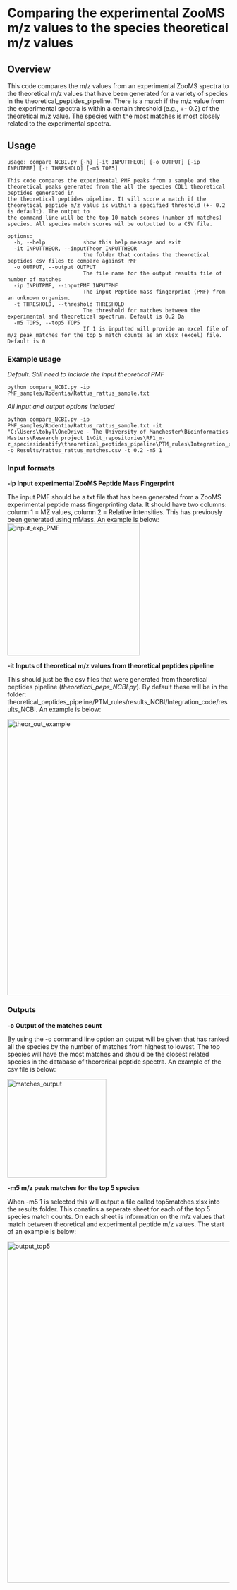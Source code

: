 # Comparing the experimental ZooMS m/z values to the species theoretical m/z values
## Overview
This code compares the m/z values from an experimental ZooMS spectra to the theoretical m/z values that have been generated for a variety of species in the theoretical_peptides_pipeline.
There is a match if the m/z value from the experimental spectra is within a certain threshold (e.g., +- 0.2) of the theoretical m/z value. The species with the most matches is most closely
related to the experimental spectra.

## Usage
```
usage: compare_NCBI.py [-h] [-it INPUTTHEOR] [-o OUTPUT] [-ip INPUTPMF] [-t THRESHOLD] [-m5 TOP5]

This code compares the experimental PMF peaks from a sample and the theoretical peaks generated from the all the species COL1 theoretical peptides generated in   
the theoretical peptides pipeline. It will score a match if the theoretical peptide m/z valus is within a specified threshold (+- 0.2 is default). The output to  
the command line will be the top 10 match scores (number of matches) species. All species match scores wil be outputted to a CSV file.

options:
  -h, --help            show this help message and exit
  -it INPUTTHEOR, --inputTheor INPUTTHEOR
                        the folder that contains the theoretical peptides csv files to compare against PMF
  -o OUTPUT, --output OUTPUT
                        The file name for the output results file of number of matches
  -ip INPUTPMF, --inputPMF INPUTPMF
                        The input Peptide mass fingerprint (PMF) from an unknown organism.
  -t THRESHOLD, --threshold THRESHOLD
                        The threshold for matches between the experimental and theoretical spectrum. Default is 0.2 Da
  -m5 TOP5, --top5 TOP5
                        If 1 is inputted will provide an excel file of m/z peak matches for the top 5 match counts as an xlsx (excel) file. Default is 0
```

### Example usage
*Default. Still need to include the input theoretical PMF*
```
python compare_NCBI.py -ip PMF_samples/Rodentia/Rattus_rattus_sample.txt
```

*All input and output options included*
```
python compare_NCBI.py -ip PMF_samples/Rodentia/Rattus_rattus_sample.txt -it "C:\Users\tobyl\OneDrive - The University of Manchester\Bioinformatics Masters\Research project 1\Git_repositories\RP1_m-z_speciesidentify\theoretical_peptides_pipeline\PTM_rules\Integration_code\results_NCBI" -o Results/rattus_rattus_matches.csv -t 0.2 -m5 1  
```

### Input formats
**-ip Input experimental ZooMS Peptide Mass Fingerprint**

The input PMF should be a txt file that has been generated from a ZooMS experimental peptide mass fingerprinting data. It should have two columns: column 1 = MZ values, column 2 = Relative intensities.
This has previously been generated using mMass. An example is below:
<img width="300" alt="input_exp_PMF" src="https://github.com/TobyL98/RP1_m-z_speciesidentify/assets/158182593/d6e6c52c-a2a1-4ed3-a678-5f68686de328">

**-it Inputs of theoretical m/z values from theoretical peptides pipeline**

This should just be the csv files that were generated from theoretical peptides pipeline (*theoretical_peps_NCBI.py*).
By default these will be in the folder: theoretical_peptides_pipeline/PTM_rules/results_NCBI/Integration_code/results_NCBI. An example is below:

<img width="625" alt="theor_out_example" src="https://github.com/TobyL98/RP1_m-z_speciesidentify/assets/158182593/92eda969-1e3b-43bd-b1ec-c2a1a95700cd">

### Outputs
**-o Output of the matches count**

By using the -o command line option an output will be given that has ranked all the species by the number of matches from highest to lowest. The top species will have the most matches
and should be the closest related species in the database of theorerical peptide spectra. An example of the csv file is below:

<img width="224" alt="matches_output" src="https://github.com/TobyL98/RP1_m-z_speciesidentify/assets/158182593/9a8de391-dc75-43b8-b835-6e2d718fe5c4">

**-m5 m/z peak matches for the top 5 species**

When -m5 1 is selected this will output a file called top5matches.xlsx into the results folder. This conatins a seperate sheet for each of the top 5 species match counts.
On each sheet is information on the m/z values that match between theoretical and experimental peptide m/z values. The start of an example is below:

<img width="773" alt="output_top5" src="https://github.com/TobyL98/RP1_m-z_speciesidentify/assets/158182593/6da61f49-a5af-4846-ac73-4a49fb88bad2">






